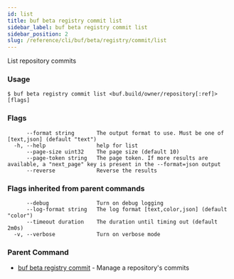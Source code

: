 ```yaml
---
id: list
title: buf beta registry commit list
sidebar_label: buf beta registry commit list
sidebar_position: 2
slug: /reference/cli/buf/beta/registry/commit/list
---
```

List repository commits

### Usage
```terminal
$ buf beta registry commit list <buf.build/owner/repository[:ref]> [flags]
```

### Flags

```
      --format string       The output format to use. Must be one of [text,json] (default "text")
  -h, --help                help for list
      --page-size uint32    The page size (default 10)
      --page-token string   The page token. If more results are available, a "next_page" key is present in the --format=json output
      --reverse             Reverse the results
```

### Flags inherited from parent commands

```
      --debug               Turn on debug logging
      --log-format string   The log format [text,color,json] (default "color")
      --timeout duration    The duration until timing out (default 2m0s)
  -v, --verbose             Turn on verbose mode
```

### Parent Command

* [buf beta registry commit](../commit)	 - Manage a repository's commits

